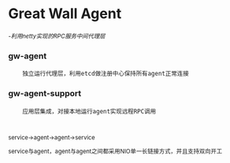 # Great Wall Agent 
  <small>_-利用netty实现的RPC服务中间代理层_</small>
  
  ### gw-agent
        独立运行代理层，利用etcd做注册中心保持所有agent正常连接
        
  ### gw-agent-support
        应用层集成，对接本地运行agent实现远程RPC调用
  
  #
  <small>
  service->agent->agent->service
  
  service与agent，agent与agent之间都采用NIO单一长链接方式，并且支持双向开工
  
  
  </small>
